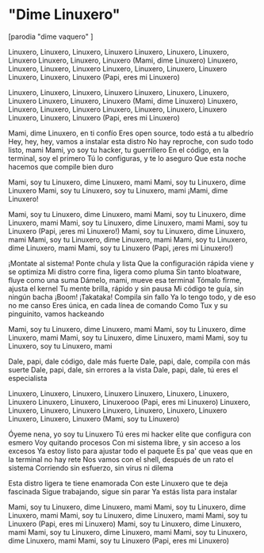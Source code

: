 # "Dime Linuxero" 
[parodia "dime vaquero" <la dinastia>]

Linuxero, Linuxero, Linuxero, Linuxero
Linuxero, Linuxero, Linuxero, Linuxero
Linuxero, Linuxero, Linuxero
(Mami, dime Linuxero)
Linuxero, Linuxero, Linuxero, Linuxero
Linuxero, Linuxero, Linuxero, Linuxero
Linuxero, Linuxero, Linuxero
(Papi, eres mi Linuxero)

Linuxero, Linuxero, Linuxero, Linuxero
Linuxero, Linuxero, Linuxero, Linuxero
Linuxero, Linuxero, Linuxero
(Mami, dime Linuxero)
Linuxero, Linuxero, Linuxero, Linuxero
Linuxero, Linuxero, Linuxero, Linuxero
Linuxero, Linuxero, Linuxero
(Papi, eres mi Linuxero)

Mami, dime Linuxero, en ti confío
Eres open source, todo está a tu albedrío
Hey, hey, hey, vamos a instalar esta distro
No hay reproche, con sudo todo listo, mami
Mami, yo soy tu hacker, tu guerrillero
En el código, en la terminal, soy el primero
Tú lo configuras, y te lo aseguro
Que esta noche hacemos que compile bien duro

Mami, soy tu Linuxero, dime Linuxero, mami
Mami, soy tu Linuxero, dime Linuxero
Mami, soy tu Linuxero, soy tu Linuxero, mami
¡Mami, dime Linuxero!

Mami, soy tu Linuxero, dime Linuxero, mami
Mami, soy tu Linuxero, dime Linuxero, mami
Mami, soy tu Linuxero, dime Linuxero, mami
Mami, soy tu Linuxero
(Papi, ¡eres mi Linuxero!)
Mami, soy tu Linuxero, dime Linuxero, mami
Mami, soy tu Linuxero, dime Linuxero, mami
Mami, soy tu Linuxero, dime Linuxero, mami
Mami, soy tu Linuxero
(Papi, ¡eres mi Linuxero!)

¡Montate al sistema!
Ponte chula y lista
Que la configuración rápida viene y se optimiza
Mi distro corre fina, ligera como pluma
Sin tanto bloatware, fluye como una suma
Dámelo, mami, mueve esa terminal
Tómalo firme, ajusta el kernel
Tu mente brilla, rápido y sin pausa
Mi código te guía, sin ningún bacha
¡Boom! ¡Takataka! Compila sin fallo
Ya lo tengo todo, y de eso no me canso
Eres única, en cada línea de comando
Como Tux y su pinguinito, vamos hackeando

Mami, soy tu Linuxero, dime Linuxero, mami
Mami, soy tu Linuxero, dime Linuxero, mami
Mami, soy tu Linuxero, dime Linuxero, mami
Mami, soy tu Linuxero, soy tu Linuxero, mami

Dale, papi, dale código, dale más fuerte
Dale, papi, dale, compila con más suerte
Dale, papi, dale, sin errores a la vista
Dale, papi, dale, tú eres el especialista

Linuxero, Linuxero, Linuxero, Linuxero
Linuxero, Linuxero, Linuxero, Linuxero
Linuxero, Linuxero, Linuxerooo
(Papi, eres mi Linuxero)
Linuxero, Linuxero, Linuxero, Linuxero
Linuxero, Linuxero, Linuxero, Linuxero
Linuxero, Linuxero, Linuxero
(Mami, soy tu Linuxero)

Óyeme nena, yo soy tu Linuxero
Tú eres mi hacker elite que configura con esmero
Voy quitando procesos
Con mi sistema libre, y sin acceso a los excesos
Ya estoy listo para ajustar todo el paquete
Es pa' que veas que en la terminal no hay rete
Nos vamos con el shell, después de un rato el sistema
Corriendo sin esfuerzo, sin virus ni dilema

Esta distro ligera te tiene enamorada
Con este Linuxero que te deja fascinada
Sigue trabajando, sigue sin parar
Ya estás lista para instalar

Mami, soy tu Linuxero, dime Linuxero, mami
Mami, soy tu Linuxero, dime Linuxero, mami
Mami, soy tu Linuxero, dime Linuxero, mami
Mami, soy tu Linuxero
(Papi, eres mi Linuxero)
Mami, soy tu Linuxero, dime Linuxero, mami
Mami, soy tu Linuxero, dime Linuxero, mami
Mami, soy tu Linuxero, dime Linuxero, mami
Mami, soy tu Linuxero
(Papi, eres mi Linuxero)
